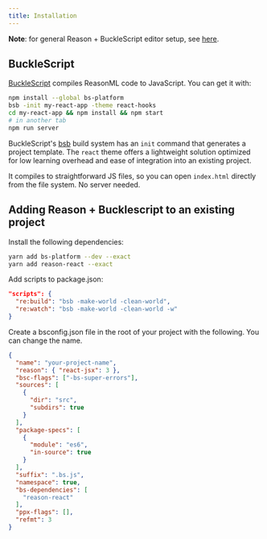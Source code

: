 ```yaml
---
title: Installation
---
```


**Note**: for general Reason + BuckleScript editor setup, see [here](https://reasonml.github.io/docs/en/editor-plugins).

## BuckleScript

[BuckleScript](http://bucklescript.github.io/) compiles ReasonML code to JavaScript. You can get it with:

```sh
npm install --global bs-platform
bsb -init my-react-app -theme react-hooks
cd my-react-app && npm install && npm start
# in another tab
npm run server
```

BuckleScript's [bsb](https://bucklescript.github.io/docs/en/build-overview.html) build system has an `init` command that generates a project template. The `react` theme offers a lightweight solution optimized for low learning overhead and ease of integration into an existing project.

It compiles to straightforward JS files, so you can open `index.html` directly from the file system. No server needed.

## Adding Reason + Bucklescript to an existing project

Install the following dependencies:

```sh
yarn add bs-platform --dev --exact
yarn add reason-react --exact
```

Add scripts to package.json:

```json
"scripts": {
  "re:build": "bsb -make-world -clean-world",
  "re:watch": "bsb -make-world -clean-world -w"
}
```

Create a bsconfig.json file in the root of your project with the following. You can change the name.

```json
{
  "name": "your-project-name",
  "reason": { "react-jsx": 3 },
  "bsc-flags": ["-bs-super-errors"],
  "sources": [
    {
      "dir": "src",
      "subdirs": true
    }
  ],
  "package-specs": [
    {
      "module": "es6",
      "in-source": true
    }
  ],
  "suffix": ".bs.js",
  "namespace": true,
  "bs-dependencies": [
    "reason-react"
  ],
  "ppx-flags": [],
  "refmt": 3
}
```
